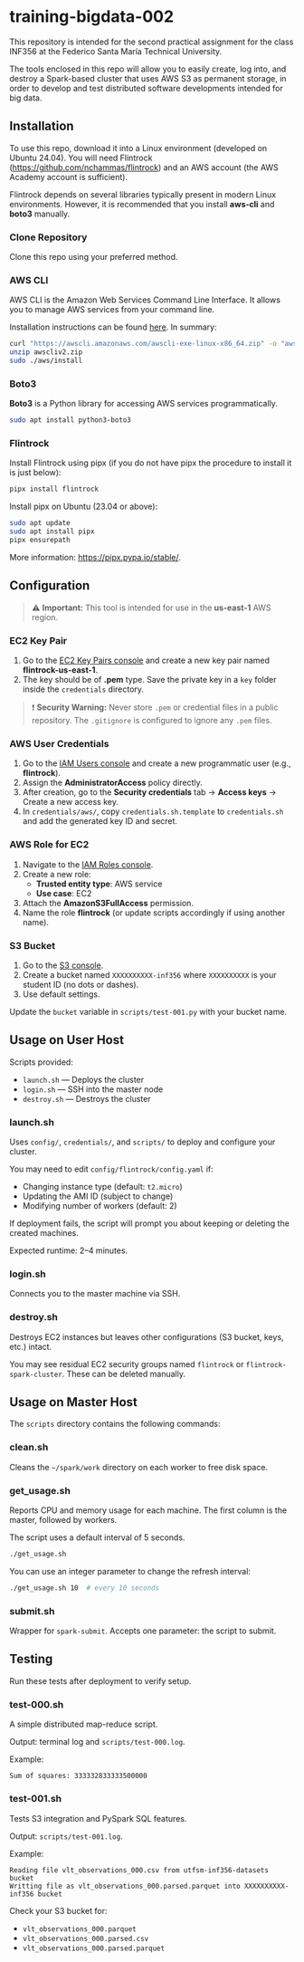 
# training-bigdata-002

This repository is intended for the second practical assignment for the class INF356 at the Federico Santa María Technical University.

The tools enclosed in this repo will allow you to easily create, log into, and destroy a Spark-based cluster that uses AWS S3 as permanent storage, in order to develop and test distributed software developments intended for big data.

## Installation

To use this repo, download it into a Linux environment (developed on Ubuntu 24.04). You will need Flintrock (https://github.com/nchammas/flintrock) and an AWS account (the AWS Academy account is sufficient).

Flintrock depends on several libraries typically present in modern Linux environments. However, it is recommended that you install **aws-cli** and **boto3** manually.

### Clone Repository

Clone this repo using your preferred method.

### AWS CLI

AWS CLI is the Amazon Web Services Command Line Interface. It allows you to manage AWS services from your command line.

Installation instructions can be found [here](https://docs.aws.amazon.com/cli/latest/userguide/getting-started-install.html). In summary:

```bash
curl "https://awscli.amazonaws.com/awscli-exe-linux-x86_64.zip" -o "awscliv2.zip"
unzip awscliv2.zip
sudo ./aws/install
```

### Boto3

**Boto3** is a Python library for accessing AWS services programmatically.

```bash
sudo apt install python3-boto3
```

### Flintrock

Install Flintrock using pipx (if you do not have pipx the procedure to install it is just below):

```bash
pipx install flintrock
```

Install pipx on Ubuntu (23.04 or above):

```bash
sudo apt update
sudo apt install pipx
pipx ensurepath
```

More information: https://pipx.pypa.io/stable/.

## Configuration

> ⚠️ **Important:** This tool is intended for use in the **us-east-1** AWS region.

### EC2 Key Pair

1. Go to the [EC2 Key Pairs console](https://us-east-1.console.aws.amazon.com/ec2/home?region=us-east-1#KeyPairs:) and create a new key pair named **flintrock-us-east-1**.
2. The key should be of **.pem** type. Save the private key in a `key` folder inside the `credentials` directory.

> ❗ **Security Warning:** Never store `.pem` or credential files in a public repository. The `.gitignore` is configured to ignore any `.pem` files.

### AWS User Credentials

1. Go to the [IAM Users console](https://us-east-1.console.aws.amazon.com/iam/home?region=us-east-1#/users) and create a new programmatic user (e.g., **flintrock**).
2. Assign the **AdministratorAccess** policy directly.
3. After creation, go to the **Security credentials** tab → **Access keys** → Create a new access key.
4. In `credentials/aws/`, copy `credentials.sh.template` to `credentials.sh` and add the generated key ID and secret.

### AWS Role for EC2

1. Navigate to the [IAM Roles console](https://us-east-1.console.aws.amazon.com/iam/home?region=us-east-1#/roles).
2. Create a new role:
   - **Trusted entity type**: AWS service
   - **Use case**: EC2
3. Attach the **AmazonS3FullAccess** permission.
4. Name the role **flintrock** (or update scripts accordingly if using another name).

### S3 Bucket

1. Go to the [S3 console](https://us-east-1.console.aws.amazon.com/s3/buckets?region=us-east-1&bucketType=general).
2. Create a bucket named `XXXXXXXXXX-inf356` where `XXXXXXXXXX` is your student ID (no dots or dashes).
3. Use default settings.

Update the `bucket` variable in `scripts/test-001.py` with your bucket name.

## Usage on User Host

Scripts provided:

- `launch.sh` — Deploys the cluster
- `login.sh` — SSH into the master node
- `destroy.sh` — Destroys the cluster

### launch.sh

Uses `config/`, `credentials/`, and `scripts/` to deploy and configure your cluster.

You may need to edit `config/flintrock/config.yaml` if:

- Changing instance type (default: `t2.micro`)
- Updating the AMI ID (subject to change)
- Modifying number of workers (default: 2)

If deployment fails, the script will prompt you about keeping or deleting the created machines.

Expected runtime: 2–4 minutes.

### login.sh

Connects you to the master machine via SSH.

### destroy.sh

Destroys EC2 instances but leaves other configurations (S3 bucket, keys, etc.) intact.

You may see residual EC2 security groups named `flintrock` or `flintrock-spark-cluster`. These can be deleted manually.

## Usage on Master Host

The `scripts` directory contains the following commands:

### clean.sh

Cleans the `~/spark/work` directory on each worker to free disk space.

### get_usage.sh

Reports CPU and memory usage for each machine. The first column is the master, followed by workers.

The script uses a default interval of 5 seconds.

```bash
./get_usage.sh
```

You can use an integer parameter to change the refresh interval:

```bash
./get_usage.sh 10  # every 10 seconds
```

### submit.sh

Wrapper for `spark-submit`. Accepts one parameter: the script to submit.

## Testing

Run these tests after deployment to verify setup.

### test-000.sh

A simple distributed map-reduce script.

Output: terminal log and `scripts/test-000.log`.

Example:
```
Sum of squares: 333332833333500000
```

### test-001.sh

Tests S3 integration and PySpark SQL features.

Output: `scripts/test-001.log`.

Example:
```
Reading file vlt_observations_000.csv from utfsm-inf356-datasets bucket
Writting file as vlt_observations_000.parsed.parquet into XXXXXXXXXX-inf356 bucket
```

Check your S3 bucket for:

- `vlt_observations_000.parquet`
- `vlt_observations_000.parsed.csv`
- `vlt_observations_000.parsed.parquet`
